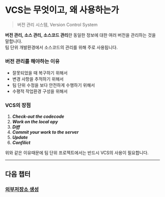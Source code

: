 # VCS는 무엇이고, 왜 사용하는가
>버전 관리 시스템, Version Control System

**버전 관리, 소스 관리, 소스코드 관리**란 동일한 정보에 대한 여러 버전을 관리하는 것을 말합니다.  
팀 단위 개발환경에서 소스코드의 관리를 위해 주로 사용됩니다.

### 버전 관리를 해야하는 이유
+ 잘못되었을 때 복구하기 위해서
+ 변경 사항을 추적하기 위해서
+ 팀 단위 수정을 보다 안전하게 수행하기 위해서
+ 수평적 작업환경 구성을 위해서

### VCS의 장점

1. ___Check-out the codecode___  
2. ___Work on the local opy___  
3. ___Diff___  
4. ___Commit your work to the server___  
5. ___Update___  
6. ___Confilict___

위와 같은 이유때문에 팀 단위 프로젝트에서는 반드시 VCS의 사용이 필요합니다.


---
## 다음 챕터
### [외부저장소 생성](repo.md)